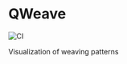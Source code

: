 [CI]: https://github.com/sunderme/qweave/workflows/CD/badge.svg

# QWeave

![CI]


Visualization of weaving patterns
